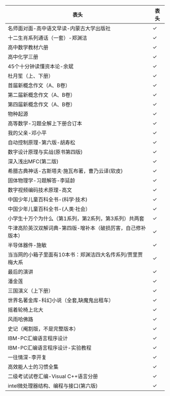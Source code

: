 |  表头   | 表头  |
|  ----  | ----  |
名师面对面-高中语文早读-内蒙古大学出版社|✓
十二生肖系列通话（一套）-郑渊洁|✓
高中数学教材六册|✓
高中化学三册|✓
45个十分钟读懂资本论-余斌|✓
杜月笙（上、下册）|✓
  首届新概念作文（A、B卷）|✓
第二届新概念作文（A、B卷）|✓
第四届新概念作文（A、B卷）|✓
物种起源|✓
高等数学-习题全解上下册合订本|✓
我的父亲-邓小平|✓
自动控制原理-第六版-胡寿松|✓
数字设计原理与实战(原书第四版)|✓
深入浅出MFC(第二版)|✓
希腊古典神话-古斯塔夫·施瓦布著，曹乃云译(软皮)|✓
固体物理学-习题解答-李延龄|✓
数字视频编码技术原理-高文|✓
中国少年儿童百科全书-(科学·技术)|✓
中国少年儿童百科全书-(人类·社会）|✓
小学生十万个为什么（第1系列，第2系列，第3系列）共两套|✓
牛津高阶英汉双解词典-第四版-增补本（破损厉害，自己修补版本）|✓
半导体器件-施敏|✓
当当网的小箱子里面有10本书：郑渊洁四大名传系列/贾里贾梅大系|✓
最后的演讲|✓
潘金莲|✓
三国演义（上下册）|✓
世界名著金库-科幻小说（全套,缺魔鬼出租车）|✓
摇着轮椅上北大|✓
风雨哈佛路|✓
史记（阉割版，不是完整版本）|✓
IBM-PC汇编语言程序设计|✓
IBM-PC汇编语言程序设计-实验教程|✓
一往情深-李开复|✓
高效能人士的习惯全集|✓
二级考试试卷汇编-Visual C++语言分册|✓
intel微处理器结构、编程与接口(第六版)|✓








